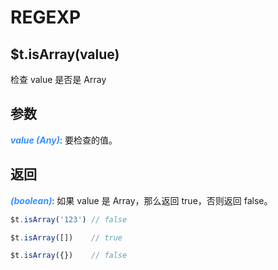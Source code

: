 # REGEXP

## $t.isArray(value)

检查 value 是否是 Array

## 参数

<i style="color: #3492ff;font-weight: 700;">value (Any)</i>: 要检查的值。

## 返回

<i style="color: #3492ff;font-weight: 700;">(boolean)</i>: 如果 value 是 Array，那么返回 true，否则返回 false。

```javascript
$t.isArray('123') // false

$t.isArray([])    // true

$t.isArray({})    // false
```
